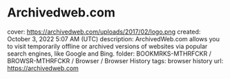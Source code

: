 # Archivedweb.com

cover: https://archivedweb.com/uploads/2017/02/logo.png
created: October 3, 2022 5:07 AM (UTC)
description: ArchivedWeb.com allows you to visit temporarily offline or archived versions of websites via popular search engines, like Google and Bing.
folder: BOOKMRKS-MTHRFCKR / BROWSR-MTHRFCKR / Browser / Browser History
tags: browser history
url: https://archivedweb.com